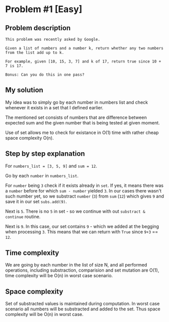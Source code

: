 # Problem #1 [Easy]

## Problem description

```
This problem was recently asked by Google.

Given a list of numbers and a number k, return whether any two numbers from the list add up to k.

For example, given [10, 15, 3, 7] and k of 17, return true since 10 + 7 is 17.

Bonus: Can you do this in one pass?
```

## My solution

My idea was to simply go by each number in numbers list and check whenever it exists in a set that I defined earlier.

The mentioned set consists of numbers that are difference between expected sum and the given number that is being tested at given moment.

Use of set allows me to check for existance in O(1) time with rather cheap space complexity O(n).

## Step by step explanation

For `numbers_list = [3, 5, 9]` and `sum = 12`.

Go by each `number` in `numbers_list`.

For `number` being `3` check if it exists already in `set`.
If yes, it means there was a `number` before for which `sum - number` yielded `3`.
In our cases there wasn't such number yet, so we substract `number` (`3`) from `sum` (`12`) which gives `9` and save it in our set `subs.add(9)`.

Next is `5`. There is no `5` in set - so we continue with out `substract & continue` routine.

Next is `9`. In this case, our set contains `9` - which we added at the begging when processing `3`. This means that we can return with `True` since `9+3` == `12`.


## Time complexity

We are going by each number in the list of size N, and all performed operations, including substraction, comparision and set mutation are O(1), time complexity will be O(n) in worst case scenario.

## Space complexity

Set of substracted values is maintained during computation.
In worst case scenario all numbers will be substracted and added to the set.
Thus space complexity will be O(n) in worst case.

